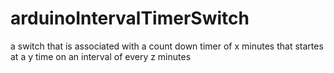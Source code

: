 arduinoIntervalTimerSwitch
==========================

a switch that is associated with a count down timer of x minutes that startes at a y time on an interval of every z minutes
